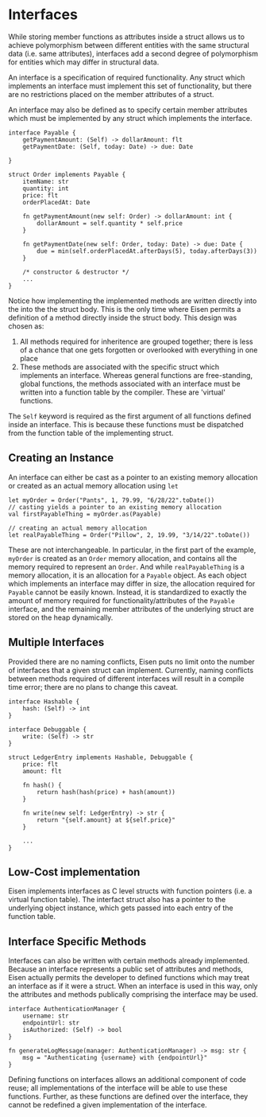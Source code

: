 # Interfaces
While storing member functions as attributes inside a struct allows us to achieve polymorphism between different entities with the same structural data (i.e. same attributes), interfaces add a second degree of polymorphism for entities which may differ in structural data.

An interface is a specification of required functionality. Any struct which implements an interface must implement this set of functionality, but there are no restrictions placed on the member attributes of a struct.

An interface may also be defined as to specify certain member attributes which must be implemented by any struct which implements the interface.

```eisen
interface Payable {
    getPaymentAmount: (Self) -> dollarAmount: flt
    getPaymentDate: (Self, today: Date) -> due: Date

}

struct Order implements Payable {
    itemName: str
    quantity: int
    price: flt
    orderPlacedAt: Date

    fn getPaymentAmount(new self: Order) -> dollarAmount: int {
        dollarAmount = self.quantity * self.price
    }

    fn getPaymentDate(new self: Order, today: Date) -> due: Date {
        due = min(self.orderPlacedAt.afterDays(5), today.afterDays(3))
    }

    /* constructor & destructor */
    ...
}
```

Notice how implementing the implemented methods are written directly into the into the the struct body. This is the only time where Eisen permits a definition of a method directly inside the struct body. This design was chosen as:

1. All methods required for inheritence are grouped together; there is less of a chance that one gets forgotten or overlooked with everything in one place
2. These methods are associated with the specific struct which implements an interface. Whereas general functions are free-standing, global functions, the methods associated with an interface must be written into a function table by the compiler. These are 'virtual' functions.

The `Self` keyword is required as the first argument of all functions defined inside an interface. This is because these functions must be dispatched from the function table of the implementing struct.

## Creating an Instance
An interface can either be cast as a pointer to an existing memory allocation or created as an actual memory allocation using `let`

```eisen
let myOrder = Order("Pants", 1, 79.99, "6/28/22".toDate())
// casting yields a pointer to an existing memory allocation
val firstPayableThing = myOrder.as(Payable)

// creating an actual memory allocation
let realPayableThing = Order("Pillow", 2, 19.99, "3/14/22".toDate())
```

These are not interchangeable. In particular, in the first part of the example, `myOrder` is created as an `Order` memory allocation, and contains all the memory required to represent an `Order`. And while `realPayableThing` is a memory allocation, it is an allocation for a `Payable` object. As each object which implements an interface may differ in size, the allocation required for `Payable` cannot be easily known. Instead, it is standardized to exactly the amount of memory required for functionality/attributes of the `Payable` interface, and the remaining member attributes of the underlying struct are stored on the heap dynamically.


## Multiple Interfaces
Provided there are no naming conflicts, Eisen puts no limit onto the number of interfaces that a given struct can implement. Currently, naming conflicts between methods required of different interfaces will result in a compile time error; there are no plans to change this caveat.

```eisen
interface Hashable {
    hash: (Self) -> int
}

interface Debuggable {
    write: (Self) -> str
}

struct LedgerEntry implements Hashable, Debuggable {
    price: flt
    amount: flt

    fn hash() {
        return hash(hash(price) + hash(amount))
    }

    fn write(new self: LedgerEntry) -> str {
        return "{self.amount} at ${self.price}"
    }

    ...
}
```

## Low-Cost implementation
Eisen implements interfaces as C level structs with function pointers (i.e. a virtual function table). The interfact struct also has a pointer to the underlying object instance, which gets passed into each entry of the function table.

## Interface Specific Methods
Interfaces can also be written with certain methods already implemented. Because an interface represents a public set of attributes and methods, Eisen actually permits the developer to defined functions which may treat an interface as if it were a struct. When an interface is used in this way, only the attributes and methods publically comprising the interface may be used.

```eisen
interface AuthenticationManager {
    username: str
    endpointUrl: str
    isAuthorized: (Self) -> bool
}

fn generateLogMessage(manager: AuthenticationManager) -> msg: str {
    msg = "Authenticating {username} with {endpointUrl}"
}
```

Defining functions on interfaces allows an additional component of code reuse; all implementations of the interface will be able to use these functions. Further, as these functions are defined over the interface, they cannot be redefined a given implementation of the interface.
